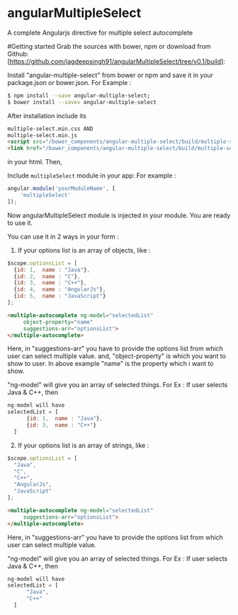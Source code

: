 # angularMultipleSelect
A complete Angularjs directive for multiple select autocomplete

#Getting started
Grab the sources with bower, npm or download from Github: [https://github.com/jagdeepsingh91/angularMultipleSelect/tree/v0.1/build]:

Install "angular-multiple-select" from bower or npm and save it in your package.json or bower.json.
For Example :

```sh
$ npm install --save angular-multiple-select;
$ bower install --savev angular-multiple-select
```

After installation include its 
```html
multiple-select.min.css AND
multiple-select.min.js
<script src="/bower_components/angular-multiple-select/build/multiple-select.min.js"></script>
<link href="/bower_components/angular-multiple-select/build/multiple-select.min.css" rel="stylesheet">
```
in your html. Then,

Include `multipleSelect` module in your app:
For example :

```javascript
angular.module('yourModuleName', [
    'multipleSelect'
]);
```
Now angularMultipleSelect module is injected in your module. You are ready to use it.

You can use it in 2 ways in your form :
1. If your options list is an array of objects, like :

```javascript
$scope.optionsList = [
  {id: 1,  name : "Java"},
  {id: 2,  name : "C"},
  {id: 3,  name : "C++"},
  {id: 4,  name : "AngularJs"},
  {id: 5,  name : "JavaScript"}
];
```
```html
<multiple-autocomplete ng-model="selectedList"
     object-property="name"
     suggestions-arr="optionsList">
</multiple-autocomplete>
```
Here, in "suggestions-arr" you have to provide the options list from which user can select multiple value.
and, "object-property" is which you want to show to user. In above example "name" is the property which i want to show.

"ng-model" will give you an array of selected things.
For Ex : If user selects Java & C++, then
```javascript
ng-model will have
selectedList = [
      {id: 1,  name : "Java"},
      {id: 3,  name : "C++"}
  ]
```
2. If your options list is an array of strings, like :

```javascript
$scope.optionsList = [
  "Java",
  "C",
  "C++",
  "AngularJs",
  "JavaScript"
];
```
```html
<multiple-autocomplete ng-model="selectedList"
     suggestions-arr="optionsList">
</multiple-autocomplete>
```
Here, in "suggestions-arr" you have to provide the options list from which user can select multiple value.

"ng-model" will give you an array of selected things.
For Ex : If user selects Java & C++, then
```javascript
ng-model will have
selectedList = [
      "Java",
      "C++"
  ]
```


